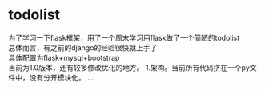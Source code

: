 # todolist
为了学习一下flask框架，用了一个周末学习用flask做了一个简陋的todolist  
总体而言，有之前的django的经验很快就上手了  
具体配置为flask+mysql+bootstrap   
当前为1.0版本，还有较多修改优化的地方。 
1.架构。当前所有代码挤在一个py文件中，没有分开模块化。 
...
